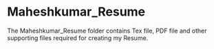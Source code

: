 # Maheshkumar_Resume
The Maheshkumar_Resume folder contains Tex file, PDF file and other supporting files required for creating my Resume.
